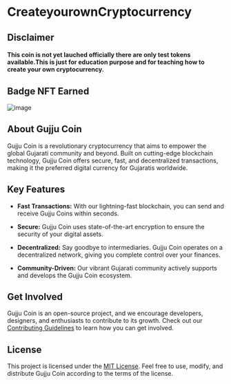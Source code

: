 # CreateyourownCryptocurrency

## Disclaimer

#### This coin is not yet lauched officially there are only test tokens available.This is just for education purpose and for teaching how to create your own cryptocurrency.


## Badge NFT Earned
![image](https://github.com/kunal-nathani/CreateyourownCryptocurrency/assets/48233889/cd09d9a8-411d-45ed-893d-292576eb4d3e)

## About Gujju Coin

Gujju Coin is a revolutionary cryptocurrency that aims to empower the global Gujarati community and beyond. Built on cutting-edge blockchain technology, Gujju Coin offers secure, fast, and decentralized transactions, making it the preferred digital currency for Gujaratis worldwide.

## Key Features

- **Fast Transactions:** With our lightning-fast blockchain, you can send and receive Gujju Coins within seconds.

- **Secure:** Gujju Coin uses state-of-the-art encryption to ensure the security of your digital assets.

- **Decentralized:** Say goodbye to intermediaries. Gujju Coin operates on a decentralized network, giving you complete control over your finances.

- **Community-Driven:** Our vibrant Gujarati community actively supports and develops the Gujju Coin ecosystem.


## Get Involved

Gujju Coin is an open-source project, and we encourage developers, designers, and enthusiasts to contribute to its growth. Check out our [Contributing Guidelines](link_to_contributing_guidelines) to learn how you can get involved.

## License

This project is licensed under the [MIT License](link_to_license). Feel free to use, modify, and distribute Gujju Coin according to the terms of the license.

